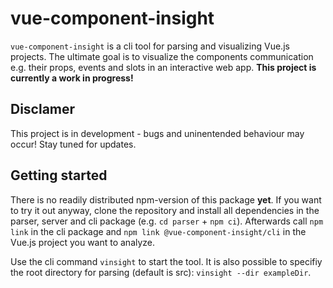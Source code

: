 # vue-component-insight
`vue-component-insight` is a cli tool for parsing and visualizing Vue.js projects. The ultimate goal is to visualize the components 
communication e.g. their props, events and slots in an interactive web app. **This project is currently a work in progress!**

## Disclamer
This project is in development - bugs and uninentended behaviour may occur! Stay tuned for updates.

## Getting started
There is no readily distributed npm-version of this package **yet**. If you want to try it out anyway, clone the repository and install all
dependencies in the parser, server and cli package (e.g. `cd parser` + `npm ci`). Afterwards call `npm link` in the cli package
and `npm link @vue-component-insight/cli` in the Vue.js project you want to analyze.

Use the cli command `vinsight` to start the tool. It is also possible to specifiy the root directory for parsing (default is src): `vinsight --dir exampleDir`.
